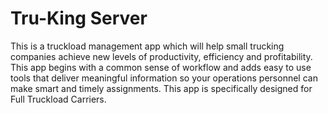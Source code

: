# Tru-King Server
 This is a truckload management app which will help small trucking companies achieve new levels of productivity, efficiency and profitability. This app begins with a common sense of workflow and adds easy to use tools that deliver meaningful information so your operations personnel can make smart and timely assignments. This app is specifically designed for Full Truckload Carriers. 
